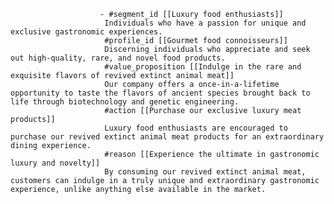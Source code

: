 						- #segment_id [[Luxury food enthusiasts]]
						 Individuals who have a passion for unique and exclusive gastronomic experiences.
						 #profile_id [[Gourmet food connoisseurs]]
						 Discerning individuals who appreciate and seek out high-quality, rare, and novel food products.
						 #value_proposition [[Indulge in the rare and exquisite flavors of revived extinct animal meat]]
						 Our company offers a once-in-a-lifetime opportunity to taste the flavors of ancient species brought back to life through biotechnology and genetic engineering.
						 #action [[Purchase our exclusive luxury meat products]]
						 Luxury food enthusiasts are encouraged to purchase our revived extinct animal meat products for an extraordinary dining experience.
						 #reason [[Experience the ultimate in gastronomic luxury and novelty]]
						 By consuming our revived extinct animal meat, customers can indulge in a truly unique and extraordinary gastronomic experience, unlike anything else available in the market.












